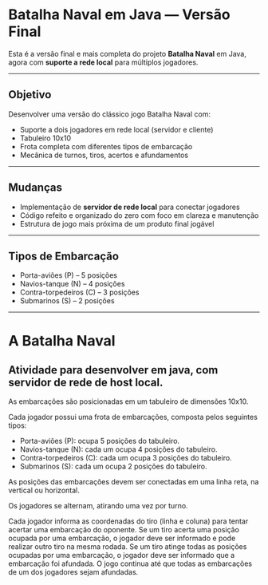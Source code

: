 # Batalha Naval em Java — Versão Final

Esta é a versão final e mais completa do projeto **Batalha Naval** em Java, agora com **suporte a rede local** para múltiplos jogadores.

---

## Objetivo

Desenvolver uma versão do clássico jogo Batalha Naval com:

- Suporte a dois jogadores em rede local (servidor e cliente)
- Tabuleiro 10x10
- Frota completa com diferentes tipos de embarcação
- Mecânica de turnos, tiros, acertos e afundamentos

---

## Mudanças

- Implementação de **servidor de rede local** para conectar jogadores
- Código refeito e organizado do zero com foco em clareza e manutenção
- Estrutura de jogo mais próxima de um produto final jogável

---

## Tipos de Embarcação

- Porta-aviões (P) – 5 posições
- Navios-tanque (N) – 4 posições
- Contra-torpedeiros (C) – 3 posições
- Submarinos (S) – 2 posições

---

# A Batalha Naval
<h2>Atividade para desenvolver em java, com servidor de rede de host local.</h2>

<p>As embarcações são posicionadas em um tabuleiro de dimensões 10x10.</p>
<p>Cada jogador possui uma frota de embarcações, composta pelos seguintes tipos:

   - Porta-aviões (P): ocupa 5 posições do tabuleiro.
   - Navios-tanque (N): cada um ocupa 4 posições do tabuleiro.
   - Contra-torpedeiros (C): cada um ocupa 3 posições do tabuleiro.
   - Submarinos (S): cada um ocupa 2 posições do tabuleiro.</p>

<p>As posições das embarcações devem ser conectadas em uma linha reta, na vertical ou horizontal.</p>
<p>Os jogadores se alternam, atirando uma vez por turno.</p>

<p>Cada jogador informa as coordenadas do tiro (linha e coluna) para tentar acertar uma embarcação do oponente.
Se um tiro acerta uma posição ocupada por uma embarcação, o jogador deve ser informado e pode realizar outro tiro na mesma rodada.
Se um tiro atinge todas as posições ocupadas por uma embarcação, o jogador deve ser informado que a embarcação foi afundada.
O jogo continua até que todas as embarcações de um dos jogadores sejam afundadas.</p>
